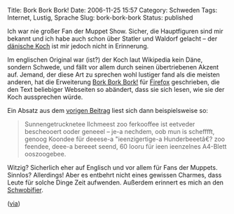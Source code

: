 Title: Bork Bork Bork!
Date: 2006-11-25 15:57
Category: Schweden
Tags: Internet, Lustig, Sprache
Slug: bork-bork-bork
Status: published

Ich war nie großer Fan der Muppet Show. Sicher, die Hauptfiguren sind
mir bekannt und ich habe auch schon über Statler und Waldorf gelacht –
der [dänische
Koch](http://de.wikipedia.org/wiki/Muppets#Der_d.C3.A4nische_Koch) ist
mir jedoch nicht in Erinnerung.

Im englischen Original war (ist?) der Koch laut Wikipedia kein Däne,
sondern Schwede, und fällt vor allem durch seinen übertriebenen Akzent
auf. Jemand, der diese Art zu sprechen wohl lustiger fand als die
meisten anderen, hat die Erweiterung [Bork Bork
Bork!](https://addons.mozilla.org/firefox/507/) für
[Firefox](http://www.mozilla-europe.org/de/products/firefox/)
geschrieben, die den Text beliebiger Webseiten so abändert, dass sie
sich lesen, wie sie der Koch aussprechen würde.

Ein Absatz aus dem [vorigen
Beitrag](http://www.fiket.de/2006/11/25/ein-blatt-elchmist-bitte/) liest
sich dann beispielsweise so:

> Sunnengetrucknetee Ilchmeest zoo ferkooffee ist eetveder bescheooert
> ooder geneeel – je-a nechdem, oob mun is schefffft, genoog Koondee für
> deeese-a "ieenzigertige-a Hunderbeeetâ€? zoo feendee, deee-a bereeet
> seend, 60 Iooru für ieen ieenzelnes A4-Blett ooszoogebee.

Witzig? Sicherlich eher auf Englisch und vor allem für Fans der Muppets.
Sinnlos? Allerdings! Aber es entbehrt nicht eines gewissen Charmes, dass
Leute für solche Dinge Zeit aufwenden. Außerdem erinnert es mich an den
[Schwobifier](http://unimut.fsk.uni-heidelberg.de/unimut/schwob.html).

([via](http://wulle.se/wordpress/2006/11/13/zee-svedest-zeeeng/))

